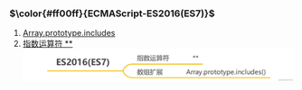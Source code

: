 <!--
 * @Author: fulangren 1746575462@qq.com
 * @Date: 2023-12-04 10:48:25
 * @LastEditors: fulangren 1746575462@qq.com
 * @LastEditTime: 2023-12-04 17:52:21
 * @FilePath: \question-Interview\ECMAScript\000-ES2016\README.md
 * @Description: 这是默认设置,请设置`customMade`, 打开koroFileHeader查看配置 进行设置: https://github.com/OBKoro1/koro1FileHeader/wiki/%E9%85%8D%E7%BD%AE
-->
### $\color{#ff00ff}{ECMAScript-ES2016(ES7)}$

1. [Array.prototype.includes]()
2. [指数运算符 ** ]()
![image](../../assets/images/ecmascript/ES2016(ES7).png)
